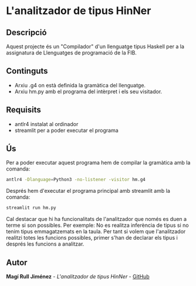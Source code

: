 # L'analitzador de tipus HinNer

## Descripció
Aquest projecte és un "Compilador" d'un llenguatge tipus Haskell per a la assignatura de Llenguatges de programació de la FIB.

## Continguts

- Arxiu .g4 on està definida la gramàtica del llenguatge.
- Arxiu hm.py amb el programa del intèrpret i els seu visitador.

## Requisits

- antlr4 instalat al ordinador
- streamlit per a poder executar el programa

## Ús

Per a poder executar aquest programa hem de compilar la gramàtica amb la comanda:

```bash
antlr4 -Dlanguage=Python3 -no-listener -visitor hm.g4

```
Després hem d'executar el programa principal amb streamlit amb la comanda:

```bash
streamlit run hm.py
```

Cal destacar que hi ha funcionalitats de l'analitzador que només es duen a terme si son possibles. Per exemple: No es realitza inferència de tipus si no tenim tipus emmagatzemats en la taula. Per tant si volem que l'analitzador realitzi totes les funcions possibles, primer s'han de declarar els tipus i després les funcions a analitzar.

## Autor

**Magí Rull Jiménez** - *L'analitzador de tipus HinNer* - [GitHub](https://github.com/magiiiks/LP_FIB)